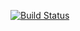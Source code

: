 [![Build Status](https://travis-ci.com/fizgi/SSW567-Triangle.svg?branch=main)](https://travis-ci.com/fizgi/SSW567-Triangle)
